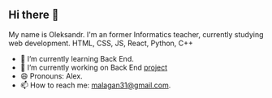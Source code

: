 ## Hi there 👋
My name is Oleksandr. I'm an former Informatics teacher, currently studying web development. 
HTML, CSS, JS, React, Python, C++

- 🌱 I’m currently learning Back End.
- 🔭 I’m currently working on Back End [project](https://alexmlh.github.io/react-movie)
-  😄 Pronouns: Alex.
-  📫 How to reach me: malagan31@gmail.com.
<!--
**alexmlh/alexmlh** is a ✨ _special_ ✨ repository because its `README.md` (this file) appears on your GitHub profile.

Here are some ideas to get you started:

- 🔭 I’m currently working on ...
- 🌱 I’m currently learning ...
- 👯 I’m looking to collaborate on ...
- 🤔 I’m looking for help with ...
- 💬 Ask me about ...
- 📫 How to reach me: ...
- 😄 Pronouns: ...
- ⚡ Fun fact: ...
-->
